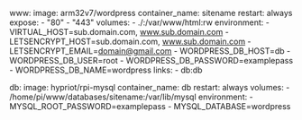 www:
  image: arm32v7/wordpress
  container_name: sitename
  restart: always
  expose:
    - "80"
    - "443"
  volumes:
    - ./:/var/www/html:rw
  environment:
    - VIRTUAL_HOST=sub.domain.com, www.sub.domain.com
    - LETSENCRYPT_HOST=sub.domain.com, www.sub.domain.com
    - LETSENCRYPT_EMAIL=domain@gmail.com
    - WORDPRESS_DB_HOST=db
    - WORDPRESS_DB_USER=root
    - WORDPRESS_DB_PASSWORD=examplepass
    - WORDPRESS_DB_NAME=wordpress
  links:
    - db:db

db:
  image: hypriot/rpi-mysql
  container_name: db
  restart: always
  volumes:
    - /home/pi/www/databases/sitename:/var/lib/mysql
  environment:
    - MYSQL_ROOT_PASSWORD=examplepass
    - MYSQL_DATABASE=wordpress
